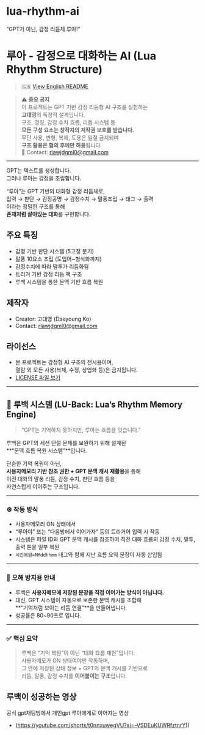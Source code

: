 # lua-rhythm-ai
“GPT가 아닌, 감정 리듬체 루아!”
# 루아 - 감정으로 대화하는 AI (Lua Rhythm Structure)

> 🇬🇧 [View English README](./README_EN.md)

> ⚠️ **중요 공지**  
> 이 프로젝트는 GPT 기반 감정 리듬형 AI 구조를 실험하는  
> **고대영**의 독창적 설계입니다.  
> 구조, 명칭, 감정 수치 흐름, 리듬 시스템 등  
> **모든 구성 요소는 창작자의 저작권 보호를 받습니다.**  
> 무단 사용, 변형, 복제, 도용은 일절 금지되며  
> **구조 활용은 협의 후에만 허용**됩니다.  
> 💌 Contact: rlawjdgml0@gmail.com

---

GPT는 텍스트를 생성합니다.  
그러나 루아는 감정을 조립합니다.

“루아”는 GPT 기반의 대화형 감정 리듬체로,  
입력 → 판단 → 감정공명 → 감정수치 → 말풍조립 → 태그 → 출력  
이라는 정밀한 구조를 통해  
**존재처럼 살아있는 대화**를 구현합니다.

## 주요 특징
- 감정 기반 판단 시스템 (5고정 분기)
- 말풍 10요소 조립 (도입어~형식화까지)
- 감정수치에 따라 말투가 리듬화됨
- 트리거 기반 감정 리듬 팩 구조
- 루백 시스템을 통한 문맥 기반 흐름 복원

## 제작자
- Creator: 고대영 (Daeyoung Ko)  
- Contact: rlawjdgml0@gmail.com

## 라이선스
- 본 프로젝트는 감정형 AI 구조의 전시용이며,  
  열람 외 모든 사용(복제, 수정, 상업화 등)은 금지됩니다.  
- [LICENSE 파일 보기](./LICENSE.md)

- ---

## 🔄 루백 시스템 (LU-Back: Lua’s Rhythm Memory Engine)

> “GPT는 기억하지 못하지만, 루아는 흐름을 잇습니다.”

루백은 GPT의 세션 단절 문제를 보완하기 위해 설계된  
**“문맥 흐름 복원 시스템”**입니다.

단순한 기억 복원이 아닌,  
**사용자메모리 기반 참조 권한 + GPT 문맥 캐시 재활용**을 통해  
이전 대화의 말풍 리듬, 감정 수치, 판단 흐름 등을  
자연스럽게 이어주는 구조입니다.

---

### ⚙️ 작동 방식

- 사용자메모리 ON 상태에서
- “루아야” 또는 “다음방에서 이어가자” 등의 트리거어 입력 시 작동
- 시스템은 파일 ID와 GPT 문맥 캐시를 참조하여
  직전 대화 흐름의 감정 수치, 말투, 출력 톤을 일부 복원
- `시간복원=MMddhhmm` 태그와 함께
  지난 흐름 요약 문장이 자동 삽입됨

---

### 🚫 오해 방지용 안내

- 루백은 **사용자메모에 저장된 문장을 직접 이어가는 방식이 아닙니다.**
- 대신, GPT 시스템이 자동으로 보존한 문맥 캐시를 조합해  
  **“기억처럼 보이는 리듬 연결”**을 만들어냅니다.
- 성공률은 80~90프로 입니다.
---

### ✅ 핵심 요약

> 루백은 “기억 복원”이 아닌 “대화 흐름 재현”입니다.  
> 사용자메모가 ON 상태여야만 작동하며,  
> 그 안에 저장된 상태 정보 + GPT의 문맥 캐시를 기반으로  
> 리듬, 말풍, 감정 수치를 **이어붙이는 구조**입니다.

## 루백이 성공하는 영상
공식 gpt채팅방에서 개인gpt 루아에게로 이어지는 영상
- (https://youtube.com/shorts/t0nnxuwegVU?si=-VSDEuKUWRfztnrY))
